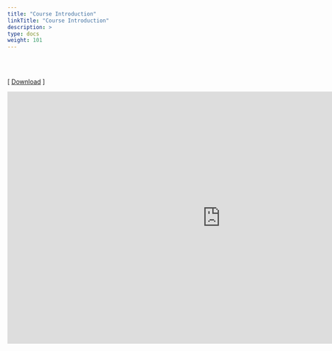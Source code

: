 ```yaml
---
title: "Course Introduction"
linkTitle: "Course Introduction"
description: >
type: docs
weight: 101
---
```


<br><br/>

[ [Download](https://docs.google.com/presentation/d/1cZljrBQ4NH7omYbP0c68uLRyDr2vjVj_wljvFvcLjts/edit?usp=sharing) ]

<iframe src="https://docs.google.com/presentation/d/e/2PACX-1vRgQqQemF4kr5vMn4SqZa3Nu4Kog0W2h70uHv_3jj70f_bYNF8JUZE3o1Xqyy8rH4een5fvYrbnqhN5/embed?start=false&loop=false&delayms=60000" frameborder="0" width="960" height="569" allowfullscreen="true" mozallowfullscreen="true" webkitallowfullscreen="true"></iframe>



